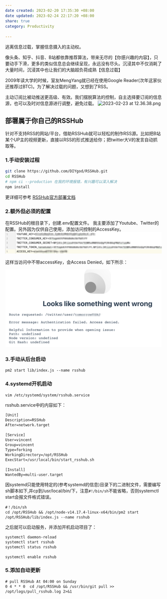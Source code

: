 ```yaml
---
date created: 2023-02-20 17:35:30 +08:00
date updated: 2023-02-24 22:17:20 +08:00
share: true
category: Productivity

---
```

逃离信息过载，掌握信息摄入的主动权。

像头条、知乎、抖音、B站都依靠推荐算法，带来无尽的【你感兴趣的内容】，只要动手下滑，更多的类似信息总会继续呈现，永远没有尽头。沉浸其中不仅消耗了大量时间，沉浸其中也让我们的大脑超负荷成熟【信息过载】

2009年读大学的时候，室友MengYang就已经在使用Google Reader(次年这家伙还推荐过BTC)。为了解决过载的问题，又想到了RSS。

主动订阅比被动推送更高级、有效。我们摆脱算法的控制，自主选择要订阅的信息源，也可以及时对信息源进行调整，避免过载。
![ 2023-02-23 at 12.36.38.png](2023-02-23%20at%2012.36.38.png)


## 部署属于你自己的RSSHub

针对不支持RSS的网站/平台，借助RSSHub就可以轻松的制作RSS源。比如把B站某个UP主的视频更新，直接以RSS的形式推送给你；把twitter大V的发言自动抓取等。

### 1.手动安装过程

```bash
git clone https://github.com/DIYgod/RSSHub.git
cd RSSHub
# npm ci --production 在我的环境报错，有兴趣可以深入解决
npm install 
```
更详细可参考 [RSSHub官方部署文档](https://docs.rsshub.app/install/#shou-dong-bu-shu-an-zhuang)

### 2.额外但必须的配置

在RSSHub的根目录下，创建.env配置文件。
我主要添加了Youtube、Twitter的配置。另外因为仅供自己使用，添加访问控制的AccessKey。
![2023-02-20_at_17_39_43.png](../img/2023-02-20_at_17_39_43.png)

这样当访问中不带accessKey，会Access Denied，如下所示：

![2023-02-20_at_17_59_09.png](../img/2023-02-20_at_17_59_09.png)
### 3.手动从后台启动

```
pm2 start lib/index.js --name rsshub
```

### 4.systemd开机启动

```
vim /etc/systemd/system/rsshub.service
```

rsshub.service中的内容如下：

```
[Unit]  
Description=RSSHub  
After=network.target  
  
[Service]  
User=vincent  
Group=vincent  
Type=forking  
WorkingDirectory=/opt/RSSHub  
ExecStart=/usr/local/bin/start_rsshub.sh  
  
[Install]  
WantedBy=multi-user.target
```

因systemd只能使用特定的(参考systemd的信息)目录下的二进制文件，需要编写sh脚本如下,并cp到/usr/local/bin/下，注意`#!/bin/sh`不能省略，否则systemctl start会报文件格式错误。
```
#！/bin/sh  
cd /opt/RSSHub && /opt/node-v14.17.4-linux-x64/bin/pm2 start /opt/RSSHub/lib/index.js --name rsshub
```

之后就可以启动服务，并添加开机启动项目了：
```
systemctl daemon-reload
systemctl start rsshub
systemctl status rsshub

systemctl enable rsshub
```

### 5.添加自动更新

```
# pull RSSHub At 04:00 on Sunday  
0 4 * * 0  cd /opt/RSSHub && /usr/bin/git pull >> /opt/logs/pull_rsshub.log 2>&1
```
